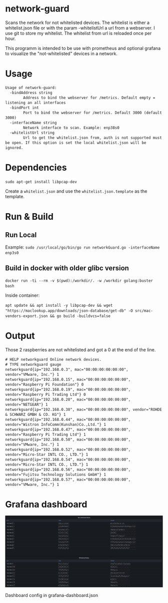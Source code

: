 # network-guard
Scans the network for not whitelisted devices. The whitelist is either a whitelist.json file or with the param -whitelistUrl a url from a webserver. I use git to store my whitelist. The whitelist from url is reloaded once per hour.

This programm is intended to be use with prometheus and optional grafana to visualize the "not-whitelisted" devices in a network.

# Usage

```
Usage of network-guard:
  -bindAddress string
        Address to bind the webserver for /metrics. Default empty = listening an all interfaces
  -bindPort int
        Port to bind the webserver for /metrics. Default 3000 (default 3000)
  -interfaceName string
        Network interface to scan. Example: enp38s0
  -whitelistUrl string
        Url to get the whitelist.json from, auth is not supported must be open. If this option is set the local whitelist.json will be ignored.
```

# Dependencies

`sudo apt-get install libpcap-dev`

Create a `whitelist.json` and use the `whitelist.json.template` as the template.

# Run & Build

## Run Local
Example: `sudo /usr/local/go/bin/go run networkGuard.go -interfaceName enp3s0`

## Build in docker with older glibc version
`docker run -ti --rm -v $(pwd):/workdir/. -w /workdir golang:buster bash`

Inside container:

`apt update && apt install -y libpcap-dev && wget "https://maclookup.app/downloads/json-database/get-db" -O src/mac-vendors-export.json && go build -buildvcs=false`

# Output

Those 2 raspberries are not whitelisted and got a 0 at the end of the line.

```
# HELP networkguard Online network devices.
# TYPE networkguard gauge
networkguard{ip="192.168.0.3", mac="00:00:00:00:00:00", vendor="VMware, Inc."} 1
networkguard{ip="192.168.0.15", mac="00:00:00:00:00:00", vendor="Raspberry Pi Foundation"} 0
networkguard{ip="192.168.0.19", mac="00:00:00:00:00:00", vendor="Raspberry Pi Trading Ltd"} 0
networkguard{ip="192.168.0.20", mac="00:00:00:00:00:00", vendor="NETGEAR"} 1
networkguard{ip="192.168.0.30", mac="00:00:00:00:00:00", vendor="ROHDE & SCHWARZ GMBH & CO. KG"} 1
networkguard{ip="192.168.0.44", mac="00:00:00:00:00:00", vendor="Wistron InfoComm(Kunshan)Co.,Ltd."} 1
networkguard{ip="192.168.0.47", mac="00:00:00:00:00:00", vendor="Raspberry Pi Trading Ltd"} 1
networkguard{ip="192.168.0.50", mac="00:00:00:00:00:00", vendor="VMware, Inc."} 1
networkguard{ip="192.168.0.52", mac="00:00:00:00:00:00", vendor="Micro-Star INTL CO., LTD."} 1
networkguard{ip="192.168.0.54", mac="00:00:00:00:00:00", vendor="Micro-Star INTL CO., LTD."} 1
networkguard{ip="192.168.0.56", mac="00:00:00:00:00:00", vendor="Fujitsu Technology Solutions GmbH"} 1
networkguard{ip="192.168.0.57", mac="00:00:00:00:00:00", vendor="VMware, Inc."} 1
```

# Grafana dashboard

![Dashbard](https://github.com/axi92/network-guard/blob/master/dashboard.png?raw=true)

Dashboard config in grafana-dashboard.json